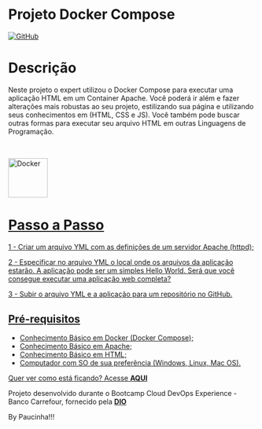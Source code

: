 # Projeto Docker Compose

[![GitHub](https://img.shields.io/github/license/Paucinha/projeto-docker)](https://github.com/Paucinha/docker-compose/blob/master/LICENSE)

# Descrição

Neste projeto o expert utilizou o Docker Compose para executar uma aplicação HTML em um Container Apache. Você poderá ir além e fazer alterações mais robustas ao seu projeto, estilizando sua página e utilizando seus conhecimentos em (HTML, CSS e JS). Você também pode buscar outras formas para executar seu arquivo HTML em outras Linguagens de Programação.

##

<div align="center">
  <a href="https://github.com/paucinha">
</div>
<div style="display: inline_block"><br>  
  <img align="center" alt="Docker" height="80" width="80" src="https://cdn.jsdelivr.net/gh/devicons/devicon/icons/docker/docker-original.svg">
</div>
                                                                                                                                            
##                                                                                                                               
                                                                                                                                            
# Passo a Passo

1 - Criar um arquivo YML com as definições de um servidor Apache (httpd);
  
2 - Especificar no arquivo YML o local onde os arquivos da aplicação estarão. A aplicação pode ser um simples Hello World. Será que você consegue executar uma aplicação web completa? 
  
3 - Subir o arquivo YML e a aplicação para um repositório no GitHub.

## Pré-requisitos

- Conhecimento Básico em Docker (Docker Compose);
- Conhecimento Básico em Apache;
- Conhecimento Básico em HTML;
- Computador com SO de sua preferência (Windows, Linux, Mac OS).

Quer ver como está ficando? Acesse [**AQUI**](https://paucinha.github.io/projeto-docker/)

Projeto desenvolvido durante o Bootcamp Cloud DevOps Experience - Banco Carrefour, fornecido pela [**DIO**](https://www.dio.me/)

By Paucinha!!!
